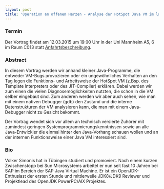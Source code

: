 ```yaml
---
layout: post
title: 'Operation am offenen Herzen - Analyse der HotSpot Java VM im laufenden Betrieb'
---
```


### Termin

Der Vortrag findet am 12.03.2015 um 19:00 Uhr in der Uni Mannheim A5, 6 im Raum C013 statt [Anfahrtsbeschreibung](/getting-there).

### Abstract

In diesem Vortrag werden wir anhand kleiner Java-Programme, die entweder VM-Bugs provozieren oder ein ungewöhnliches Verhalten an den Tag legen die Funktions- und Arbeitsweise der HotSpot VM (z.Bsp. des Template Interpreters oder des JIT-Compiler) erklären. Dabei werden wir zum einen die vielen Diagnosemöglichkeiten nutzten, die schon in die VM selber eingebaut sind. Zum anderen werden wir aber auch sehen, wie man mit einem nativen Debugger (gdb) den Zustand und die interne Datenstrukturen der VM analysieren kann, die man mit einem Java-Debugger nicht zu Gesicht bekommt.

Der Vortrag wendet sich vor allem an technisch versierte Zuhörer mit zumindest geringen Systemprogrammierungskenntnissen sowie an alle Java-Entwickler die einmal hinter den Java-Vorhang schauen wollen und an der internen Funktionsweise einer Java VM interessiert sind.

### Bio

Volker Simonis hat in Tübingen studiert und promoviert. Nach einem kurzen Zwischenstopp bei Sun Microsystems arbeitet er nun seit fast 10 Jahren bei SAP im Bereich der SAP Java Virtual Machine. Er ist ein OpenJDK-Enthusiast der ersten Stunde und mittlerweile JDK8/JDK9 Reviewer und Projektlead des OpenJDK PowerPC/AIX Projektes.

